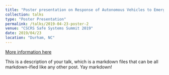 ```yaml
---
title: "Poster presentation on Response of Autonomous Vehicles to Emergency Vehicles"
collection: talks
type: "Poster Presentation"
permalink: /talks/2019-04-23-poster-2
venue: "CSCRS Safe Systems Summit 2019"
date: 2019/04/23
location: "Durham, NC"
---
```


[More information here](http://example2.com)

This is a description of your talk, which is a markdown files that can be all markdown-ified like any other post. Yay markdown!
